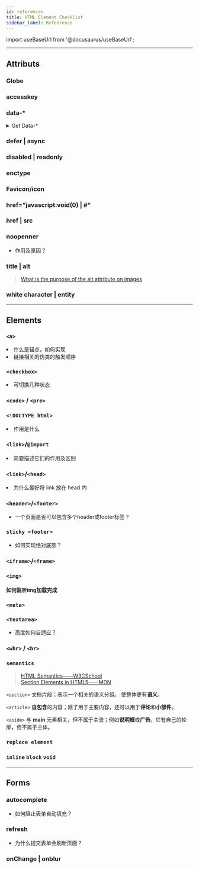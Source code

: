 ```yaml
---
id: references
title: HTML Element Checklist
sidebar_label: Refenrence
---
```


import useBaseUrl from '@docusaurus/useBaseUrl';



---
## Attributs

### Globe


### accesskey



### data-*
<details>
  <summary>Get Data-*</summary>

```js 
// jQuery
$el.data('foo');

// Native (use `getAttribute`)
el.getAttribute('data-foo');

// Native (use `dataset` if only need to support IE 11+)
el.dataset['foo'];
```

</details>


### defer | async



### disabled | readonly



### enctype



### Favicon/icon


### href="javascript:void(0) | #"



### href | src


### noopenner
- 作用及原因？



### title | alt

> [What is the purpose of the alt attribute on images](https://github.com/30-seconds/30-seconds-of-interviews/blob/3436b42781fef7427dfb6678e76e6ab5c79d4842/questions/alt-attribute.md "30 seconds of interview")


### white character | entity









---
## Elements

### `<a>`
<li class="custom-light">什么是锚点，如何实现</li>



<li class="custom-light">链接相关的伪类的触发顺序</li>



### `<checkbox>`
<li class="custom-light">可切换几种状态</li>



### `<code>` / `<pre>`



### `<!DOCTYPE html>` 
<li class="custom-light">作用是什么</li>



### `<link>`/`@import`
<li class="custom-light">简要描述它们的作用及区别 </li>


### `<link>`/`<head>`
<li class="custom-light">为什么最好将 link 放在 head 内</li>


### `<header>`/`<footer>`
- 一个页面是否可以包含多个header或footer标签？


### `sticky <footer>`
- 如何实现绝对底部？


### `<iframe>`/`<frame>`



### `<img>`
#### 如何监听img加载完成



### `<meta>`


### `<textarea>`
- 高度如何自适应？



### `<wbr>` / `<br>`


### `semantics`
> [HTML Semantics——W3CSchool](https://www.w3schools.com/html/html5_semantic_elements.asp)  
>[Section Elements in HTML5——MDN](https://developer.mozilla.org/en-US/docs/Web/Guide/HTML/Using_HTML_sections_and_outlines#Section_Elements_in_HTML5)   

 `<section>` 文档片段；表示一个相关的语义分组。 使整体更有**语义**。

 `<article>` **自包含**的内容；除了用于主要内容，还可以用于**评论**和**小部件**。  

 `<aside>` 与 **main** 元素相关，但不属于主流；例如**说明框**或**广告**。它有自己的轮廓，但不属于主体。  




### `replace element`



### `inline` `block` `void`






---
## Forms

### autocomplete 
- 如何阻止表单自动填充？



### refresh
- 为什么提交表单会刷新页面？



### onChange | onblur